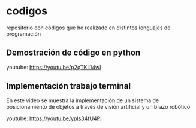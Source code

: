 # codigos
repositorio con códigos que he realizado en distintos lenguajes de programación

## Demostración de código en python 
youtube: https://youtu.be/p2qTKii14wI

## Implementación trabajo terminal
En este video se muestra la implementación de un sistema de posicionamiento 
de objetos a través de visión artificial y un brazo robótico

youtube: https://youtu.be/ypls34fU4PI
